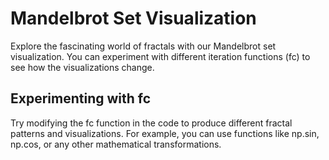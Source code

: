 # Mandelbrot Set Visualization

Explore the fascinating world of fractals with our Mandelbrot set visualization. You can experiment with different iteration functions (fc) to see how the visualizations change.

## Experimenting with fc

Try modifying the fc function in the code to produce different fractal patterns and visualizations. For example, you can use functions like np.sin, np.cos, or any other mathematical transformations.